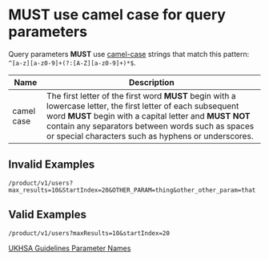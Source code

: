# **MUST** use camel case for query parameters

Query parameters **MUST** use [camel-case](https://en.wikipedia.org/wiki/Camel_case) strings that match this pattern: `^[a-z][a-z0-9]+(?:[A-Z][a-z0-9]+)*$`.

| Name | Description |
|---------|-------------|
| camel case | The first letter of the first word **MUST** begin with a lowercase letter, the first letter of each subsequent word **MUST** begin with a capital letter and **MUST NOT** contain any separators between words such as spaces or special characters such as hyphens or underscores. |

## Invalid Examples

``` text
/product/v1/users?max_results=10&StartIndex=20&OTHER_PARAM=thing&other_other_param=that
```

## Valid Examples

``` text
/product/v1/users?maxResults=10&startIndex=20
```

[UKHSA Guidelines Parameter Names](../../api-design-guidelines/naming-conventions.md/#parameter-names)
